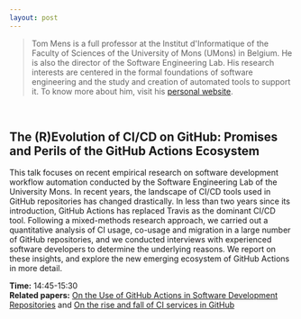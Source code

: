 ```yaml
---
layout: post
---
```


> Tom Mens is a full professor at the Institut d'Informatique of the Faculty of Sciences of the University of Mons (UMons) in Belgium.
He is also the director of the Software Engineering Lab.
His research interests are centered in the formal foundations of software engineering and the study and creation of automated tools to support it.
To know more about him, visit his [personal website](http://informatique.umons.ac.be/perso/Mens.Tom/).

<br>

## The (R)Evolution of CI/CD on GitHub: Promises and Perils of the GitHub Actions Ecosystem

This talk focuses on recent empirical research on software development workflow automation conducted by the Software Engineering Lab of the University Mons.
In recent years, the landscape of CI/CD tools used in GitHub repositories has changed drastically.
In less than two years since its introduction, GitHub Actions has replaced Travis as the dominant CI/CD tool.
Following a mixed-methods research approach, we carried out a quantitative analysis of CI usage, co-usage and migration in a large number of GitHub repositories, and we conducted interviews with experienced software developers to determine the underlying reasons.
We report on these insights, and explore the new emerging ecosystem of GitHub Actions in more detail.

**Time:** 14:45-15:30 <br>
**Related papers:** [On the Use of GitHub Actions in Software Development Repositories](https://ieeexplore.ieee.org/document/9978190) and [On the rise and fall of CI services in GitHub](https://ieeexplore.ieee.org/document/9825792)
